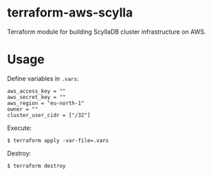 # terraform-aws-scylla

Terraform module for building ScyllaDB cluster infrastructure on AWS.

# Usage

Define variables in `.vars`:

    aws_access_key = ""
    aws_secret_key = ""
    aws_region = "eu-north-1"
    owner = ""
    cluster_user_cidr = ["/32"]

Execute:

    $ terraform apply -var-file=.vars

Destroy:  
  
    $ terraform destroy
